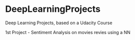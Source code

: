 # DeepLearningProjects
Deep Learning Projects, based on a Udacity Course

1st Project - Sentiment Analysis on movies revies using a NN
